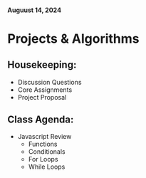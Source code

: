 #### Auguust 14, 2024
# Projects & Algorithms

## Housekeeping:
- Discussion Questions
- Core Assignments
- Project Proposal

## Class Agenda:
- Javascript Review
    - Functions
    - Conditionals
    - For Loops
    - While Loops
